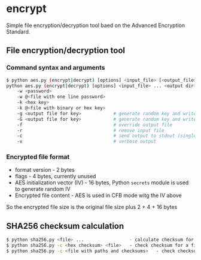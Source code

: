 # encrypt

Simple file encryption/decryption tool baed on the Advanced Encryption Standard.

## File encryption/decryption tool

### Command syntax and arguments

```sh
$ python aes.py (encrypt|decrypt) [options] <input_file> [<output_file>]
python aes.py (encrypt|decrypt) [options] <input_file> ... <output dir>
    -w <password>
    -w @<file with one line password>
    -k <hex key>
    -k @<file with binary or hex key>
    -g <output file for key>            # generate random key and write to file
    -G <output file for key>            # generate random key and write to file and override existing key file if present
    -f                                  # override output file
    -r                                  # remove input file
    -c                                  # send output to stdout (single file only)
    -v                                  # verbose output
```

### Encrypted file format

 * format version - 2 bytes
 * flags - 4 bytes, currently unused
 * AES initialization vector (IV) - 16 bytes, Python ``secrets`` module is used to generate random IV
 * Encrypted file content - AES is used in CFB mode witg the IV above
 
So the encrypted file size is the original file size plus 2 + 4 + 16 bytes

## SHA256 checksum calculation

```sh
$ python sha256.py <file> ...                 - calculate checksum for one or more files
$ python sha256.py -c <hex checksum> <file>   - check checksum for a file
$ python sha256.py -c <file with paths and checksums>   - check checksum for multiple files
```